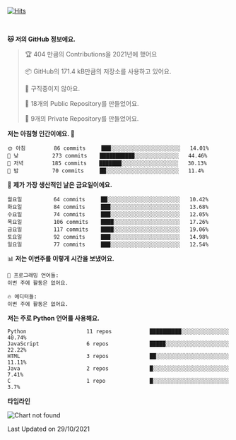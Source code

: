 [![Hits](https://hits.seeyoufarm.com/api/count/incr/badge.svg?url=https%3A%2F%2Fgithub.com%2FSoohan-Park&count_bg=%23000000&title_bg=%23828282&icon=gradle.svg&icon_color=%23FFFFFF&title=Visited&edge_flat=false)](https://hits.seeyoufarm.com)  

<br/>

<!--START_SECTION:waka-->
**🐱 저의 GitHub 정보에요.** 

> 🏆 404 만큼의 Contributions을 2021년에 했어요
 > 
> 📦 GitHub의 171.4 kB만큼의 저장소를 사용하고 있어요. 
 > 
> 🚫 구직중이지 않아요.
 > 
> 📜 18개의 Public Repository를 만들었어요. 
 > 
> 🔑 9개의 Private Repository를 만들었어요.  
 > 
**저는 아침형 인간이에요. 🐤** 

```text
🌞 아침         86 commits     ███░░░░░░░░░░░░░░░░░░░░░░   14.01% 
🌆 낮　         273 commits    ███████████░░░░░░░░░░░░░░   44.46% 
🌃 저녁         185 commits    ███████░░░░░░░░░░░░░░░░░░   30.13% 
🌙 밤　         70 commits     ██░░░░░░░░░░░░░░░░░░░░░░░   11.4%

```
📅 **제가 가장 생산적인 날은 금요일이에요.** 

```text
월요일          64 commits     ██░░░░░░░░░░░░░░░░░░░░░░░   10.42% 
화요일          84 commits     ███░░░░░░░░░░░░░░░░░░░░░░   13.68% 
수요일          74 commits     ███░░░░░░░░░░░░░░░░░░░░░░   12.05% 
목요일          106 commits    ████░░░░░░░░░░░░░░░░░░░░░   17.26% 
금요일          117 commits    ████░░░░░░░░░░░░░░░░░░░░░   19.06% 
토요일          92 commits     ███░░░░░░░░░░░░░░░░░░░░░░   14.98% 
일요일          77 commits     ███░░░░░░░░░░░░░░░░░░░░░░   12.54%

```


📊 **저는 이번주를 이렇게 시간을 보냈어요.** 

```text
💬 프로그래밍 언어들: 
이번 주에 활동은 없어요.

🔥 에디터들: 
이번 주에 활동은 없어요.

```

**저는 주로 Python 언어를 사용해요.** 

```text
Python                   11 repos            ██████████░░░░░░░░░░░░░░░   40.74% 
JavaScript               6 repos             █████░░░░░░░░░░░░░░░░░░░░   22.22% 
HTML                     3 repos             ██░░░░░░░░░░░░░░░░░░░░░░░   11.11% 
Java                     2 repos             █░░░░░░░░░░░░░░░░░░░░░░░░   7.41% 
C                        1 repo              █░░░░░░░░░░░░░░░░░░░░░░░░   3.7%

```


**타임라인**

![Chart not found](https://raw.githubusercontent.com/Soohan-Park/Soohan-Park/master/charts/bar_graph.png) 


 Last Updated on 29/10/2021
<!--END_SECTION:waka-->
